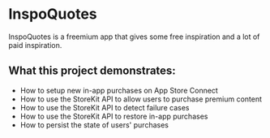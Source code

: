 # InspoQuotes
InspoQuotes is a freemium app that gives some free inspiration and a lot of paid inspiration.


## What this project demonstrates:

* How to setup new in-app purchases on App Store Connect
* How to use the StoreKit API to allow users to purchase premium content
* How to use the StoreKit API to detect failure cases
* How to use the StoreKit API to restore in-app purchases
* How to persist the state of users' purchases
